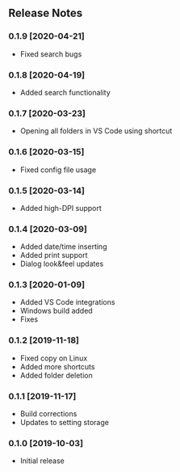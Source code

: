 ## Release Notes ##


### 0.1.9 [2020-04-21] ###

* Fixed search bugs


### 0.1.8 [2020-04-19] ###

* Added search functionality


### 0.1.7 [2020-03-23] ###

* Opening all folders in VS Code using shortcut


### 0.1.6 [2020-03-15] ###

* Fixed config file usage


### 0.1.5 [2020-03-14] ###

* Added high-DPI support


### 0.1.4 [2020-03-09] ###

* Added date/time inserting
* Added print support
* Dialog look&feel updates


### 0.1.3 [2020-01-09] ###

* Added VS Code integrations
* Windows build added
* Fixes


### 0.1.2 [2019-11-18] ###

* Fixed copy on Linux
* Added more shortcuts
* Added folder deletion


### 0.1.1 [2019-11-17] ###

* Build corrections
* Updates to setting storage


### 0.1.0 [2019-10-03] ###

* Initial release
